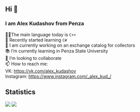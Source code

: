 ## Hi 👋
### I am Alex Kudashov from Penza
🧑‍💻The main language today is `C++`  
🔭 Recently started learning `C#`  
🌱 I am currently working on an exchange catalog for collectors  
📚 I’m currently learning in Penza State University  
👯 I’m looking to collaborate  
📫 How to reach me:  
VK: https://vk.com/alex_kudashov  
Instagram: https://www.instagram.com/_alex_kud_/
    
## Statistics
<div>
  <img src="https://github-readme-stats.vercel.app/api?username=Alex-Kud&show_icons=true&hide_border=true&theme=dark&count_private=true&line_height=28">
  <img src="https://github-readme-stats.vercel.app/api/top-langs/?username=Alex-Kud&&langs_count=10&layout=compact&theme=dark&hide_border=true" >
</div>
    
    
    
<!--
**Alex-Kud/Alex-Kud** is a ✨ _special_ ✨ repository because its `README.md` (this file) appears on your GitHub profile.

Here are some ideas to get you started:

- 🔭 I’m currently working on ...
- 🌱 I’m currently learning ...
- 👯 I’m looking to collaborate on ...
- 🤔 I’m looking for help with ...
- 💬 Ask me about ...
- 📫 How to reach me: ...
- 😄 Pronouns: ...
- ⚡ Fun fact: ...
-->

